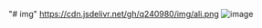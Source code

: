 "# img" 
https://cdn.jsdelivr.net/gh/q240980/img/ali.png
![image](https://cdn.jsdelivr.net/gh/q240980/img/ali.png)
